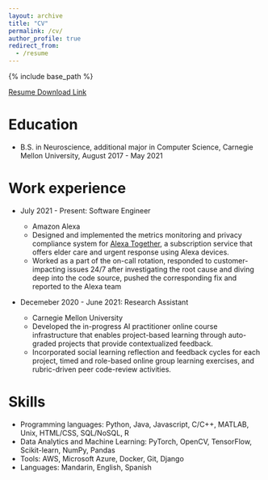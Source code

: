 ```yaml
---
layout: archive
title: "CV"
permalink: /cv/
author_profile: true
redirect_from:
  - /resume
---
```


{% include base_path %}

[Resume Download Link](JiayiYuanResume2021-11-v2.0.pdf)

Education
======
* B.S. in Neuroscience, additional major in Computer Science, Carnegie Mellon University, August 2017 - May 2021

Work experience
======
* July 2021 - Present: Software Engineer
  * Amazon Alexa
  * Designed and implemented the metrics monitoring and privacy compliance system for [Alexa Together](https://www.amazon.com/Alexa-Together/b?ie=UTF8&node=21390531011&tag=googhydr-20&hvadid=512293179963&hvpos=&hvexid=&hvnetw=g&hvrand=10762307714598618515&hvpone=&hvptwo=&hvqmt=e&hvdev=c&hvdvcmdl=&hvlocint=&hvlocphy=9033306&hvtargid=kwd-1432099856796&ref=pd_sl_4wd9kixsf8_e), a subscription service that offers elder care and urgent response using Alexa devices.
  * Worked as a part of the on-call rotation, responded to customer-impacting issues 24/7 after investigating the root cause and diving deep into the code source, pushed the corresponding fix and reported to the Alexa team

* Decemeber 2020 - June 2021: Research Assistant
  * Carnegie Mellon University
  * Developed the in-progress AI practitioner online course infrastructure that enables project-based learning through auto-graded projects that provide contextualized feedback.
  * Incorporated social learning reflection and feedback cycles for each project, timed and role-based online group learning exercises, and rubric-driven peer code-review activities.
  
Skills
======
* Programming languages: Python, Java, Javascript, C/C++, MATLAB, Unix, HTML/CSS, SQL/NoSQL, R
* Data Analytics and Machine Learning: PyTorch, OpenCV, TensorFlow, Scikit-learn, NumPy, Pandas
* Tools: AWS, Microsoft Azure, Docker, Git, Django
* Languages: Mandarin, English, Spanish